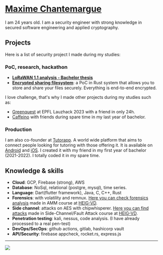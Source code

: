 # [Maxime Chantemargue](https://maxime.chantemargue.ch)

I am 24 years old. I am a security engineer with strong knowledge in secured software engineering and applied cryptography.

## Projects

Here is a list of security project I made during my studies:

### PoC, research, hackathon

- [**LoRaWAN 1.1 analysis - Bachelor thesis**](https://github.com/CSharper63/tb_iscs_lorawan)
- [**Encrypted sharing filesystem**](https://github.com/CSharper63/client_encryption_file_system): a PoC in Rust system that allows you to store and share your files securely. Everything is end-to-end encrypted.

I love challenge, that's why I made other projects during my studies such as:

- [Greenquest](https://greenquest.ch) at EPFL Lauzhack 2023 with a friend in only 24h.
- [Caffeino](https://caffeino.ch) with friends during spare time in my last year of bachelor.

### Production

I am also co-founder at [Tutorapp](https://tutorapp.ch).
A world wide platform that aims to connect people looking for tutoring with those offering it. It is available on [Android](https://play.google.com/store/apps/details?id=ch.tutorapp) and [iOS](https://apps.apple.com/ch/app/tutorapp/id1607675754). I created it with my friend in my first year of bachelor (2021-2022). I totally coded it in my spare time.

## Knowledge & skills

- **Cloud**: GCP, Firebase (strong), AWS
- **Database**: NoSql, relational (postgre, mysql), time series.
- **Language**: Dart(flutter framework), Java, C, C++, Rust
- **Forensics**: with volatility and remnux. [Here you can check forensics analysis](malware_analysis/) made in AMM course at [HEIG-VD](https://heig-vd.ch).
- **Side channel**: attacks on AES with chipwhisperer. [Here you can find attacks](side_channel_attacks/) made in Side-Channel/Fault Attack course at [HEIG-VD](https://heig-vd.ch).
- **Penetration testing**: kali, nessus, code analysis. (I have already processed to a real pen-test)
- **DevOps/SecOps**: github actions, gitlab, hashicorp vault
- **API/Security**: firebase appcheck, rocket.rs, express.js

---

![](https://komarev.com/ghpvc/?username=CSharper63&abbreviated=true)
